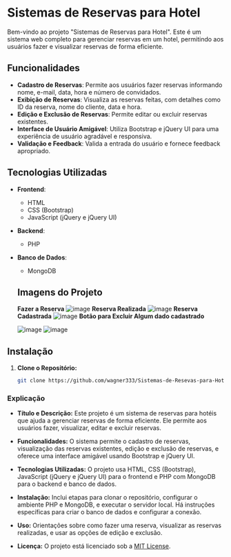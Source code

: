 # Sistemas de Reservas para Hotel

Bem-vindo ao projeto "Sistemas de Reservas para Hotel". Este é um sistema web completo para gerenciar reservas em um hotel, permitindo aos usuários fazer e visualizar reservas de forma eficiente.

## Funcionalidades

- **Cadastro de Reservas**: Permite aos usuários fazer reservas informando nome, e-mail, data, hora e número de convidados.
- **Exibição de Reservas**: Visualiza as reservas feitas, com detalhes como ID da reserva, nome do cliente, data e hora.
- **Edição e Exclusão de Reservas**: Permite editar ou excluir reservas existentes.
- **Interface de Usuário Amigável**: Utiliza Bootstrap e jQuery UI para uma experiência de usuário agradável e responsiva.
- **Validação e Feedback**: Valida a entrada do usuário e fornece feedback apropriado.

## Tecnologias Utilizadas

- **Frontend**:
  - HTML
  - CSS (Bootstrap)
  - JavaScript (jQuery e jQuery UI)

- **Backend**:
  - PHP

- **Banco de Dados**:
  - MongoDB
 
  ## Imagens do Projeto
  **Fazer a Reserva**
  ![image](https://github.com/user-attachments/assets/7367e416-ec31-47b6-a58d-b56e2f279252)
  **Reserva Realizada**
  ![image](https://github.com/user-attachments/assets/ff2666e2-e1d4-4a9a-9eba-59db36228770)
  **Reserva Cadastrada**
  ![image](https://github.com/user-attachments/assets/81048b12-8935-49b4-9f45-b8327ac22093)
  **Botão para Excluir Algum dado cadastrado**

  
  ![image](https://github.com/user-attachments/assets/63daa379-0888-42e4-8644-2b61de37abc7)
  ![image](https://github.com/user-attachments/assets/27de9fd0-2887-4a5c-a328-7dcc99f7f5c5)


  


## Instalação

1. **Clone o Repositório:**
   ```bash
   git clone https://github.com/wagner333/Sistemas-de-Resevas-para-Hotel.git


### **Explicação**

- **Título e Descrição:** Este projeto é um sistema de reservas para hotéis que ajuda a gerenciar reservas de forma eficiente. Ele permite aos usuários fazer, visualizar, editar e excluir reservas.
  
- **Funcionalidades:** O sistema permite o cadastro de reservas, visualização das reservas existentes, edição e exclusão de reservas, e oferece uma interface amigável usando Bootstrap e jQuery UI.

- **Tecnologias Utilizadas:** O projeto usa HTML, CSS (Bootstrap), JavaScript (jQuery e jQuery UI) para o frontend e PHP com MongoDB para o backend e banco de dados.

- **Instalação:** Inclui etapas para clonar o repositório, configurar o ambiente PHP e MongoDB, e executar o servidor local. Há instruções específicas para criar o banco de dados e configurar a conexão.

- **Uso:** Orientações sobre como fazer uma reserva, visualizar as reservas realizadas, e usar as opções de edição e exclusão.

- **Licença:** O projeto está licenciado sob a [MIT License](LICENSE).
